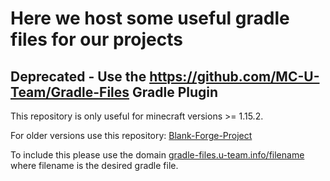 # Here we host some useful gradle files for our projects

## Deprecated - Use the https://github.com/MC-U-Team/Gradle-Files Gradle Plugin

This repository is only useful for minecraft versions >= 1.15.2.

For older versions use this repository: [Blank-Forge-Project](https://github.com/HyCraftHD/Blank-Forge-Project)

To include this please use the domain [gradle-files.u-team.info/filename](https://gradle-files.u-team.info) where filename is the desired gradle file.
